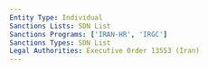 ```yaml
---
Entity Type: Individual
Sanctions Lists: SDN List
Sanctions Programs: ['IRAN-HR', 'IRGC']
Sanctions Types: SDN List
Legal Authorities: Executive Order 13553 (Iran)
---
```

